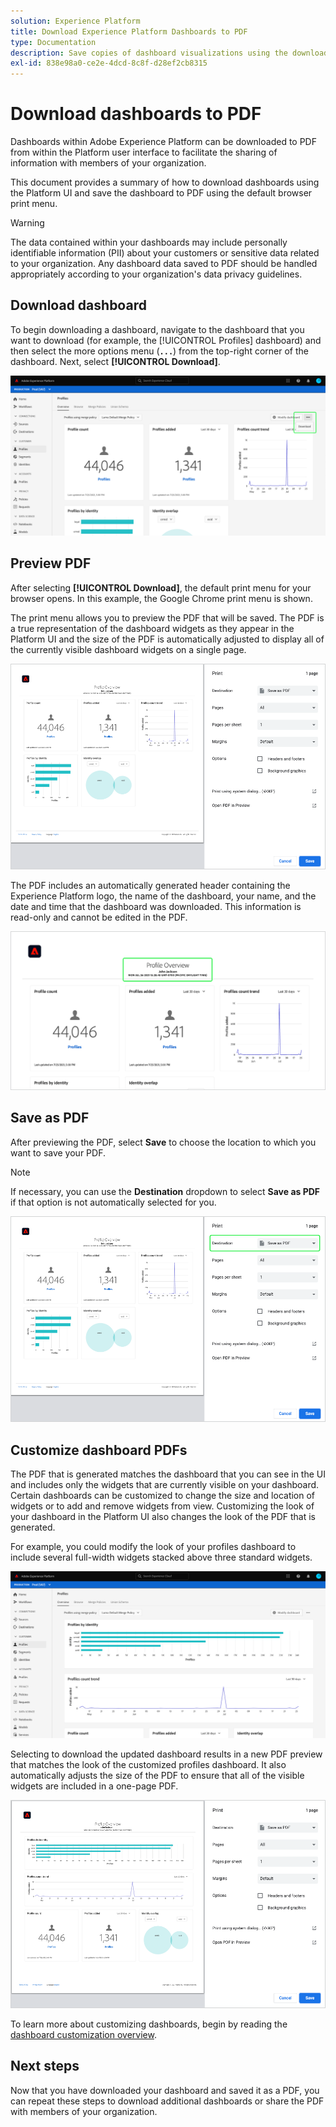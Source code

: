 ```yaml
---
solution: Experience Platform
title: Download Experience Platform Dashboards to PDF
type: Documentation
description: Save copies of dashboard visualizations using the download-to-PDF feature available within the Experience Platform UI.
exl-id: 838e98a0-ce2e-4dcd-8c8f-d28ef2cb8315
---
```

# Download dashboards to PDF

Dashboards within Adobe Experience Platform can be downloaded to PDF from within the Platform user interface to facilitate the sharing of information with members of your organization. 

This document provides a summary of how to download dashboards using the Platform UI and save the dashboard to PDF using the default browser print menu. 

>[!WARNING]
>
>The data contained within your dashboards may include personally identifiable information (PII) about your customers or sensitive data related to your organization. Any dashboard data saved to PDF should be handled appropriately according to your organization's data privacy guidelines.

## Download dashboard

To begin downloading a dashboard, navigate to the dashboard that you want to download (for example, the [!UICONTROL Profiles] dashboard) and then select the more options menu (**`...`**) from the top-right corner of the dashboard. Next, select **[!UICONTROL Download]**.

![](images/download/download-button.png)

## Preview PDF

After selecting **[!UICONTROL Download]**, the default print menu for your browser opens. In this example, the Google Chrome print menu is shown.

The print menu allows you to preview the PDF that will be saved. The PDF is a true representation of the dashboard widgets as they appear in the Platform UI and the size of the PDF is automatically adjusted to display all of the currently visible dashboard widgets on a single page. 

![](images/download/download-chrome-print.png)

The PDF includes an automatically generated header containing the Experience Platform logo, the name of the dashboard, your name, and the date and time that the dashboard was downloaded. This information is read-only and cannot be edited in the PDF.

![](images/download/download-pdf.png)

## Save as PDF

After previewing the PDF, select **Save** to choose the location to which you want to save your PDF.

>[!NOTE]
>
>If necessary, you can use the **Destination** dropdown to select **Save as PDF** if that option is not automatically selected for you. 

![](images/download/download-chrome-print-destination.png)

## Customize dashboard PDFs

The PDF that is generated matches the dashboard that you can see in the UI and includes only the widgets that are currently visible on your dashboard. Certain dashboards can be customized to change the size and location of widgets or to add and remove widgets from view. Customizing the look of your dashboard in the Platform UI also changes the look of the PDF that is generated.

For example, you could modify the look of your profiles dashboard to include several full-width widgets stacked above three standard widgets.

![](images/download/download-modify.png)

Selecting to download the updated dashboard results in a new PDF preview that matches the look of the customized profiles dashboard. It also automatically adjusts the size of the PDF to ensure that all of the visible widgets are included in a one-page PDF.

![](images/download/download-chrome-print-modified.png)

To learn more about customizing dashboards, begin by reading the [dashboard customization overview](customize/overview.md).

## Next steps

Now that you have downloaded your dashboard and saved it as a PDF, you can repeat these steps to download additional dashboards or share the PDF with members of your organization.
